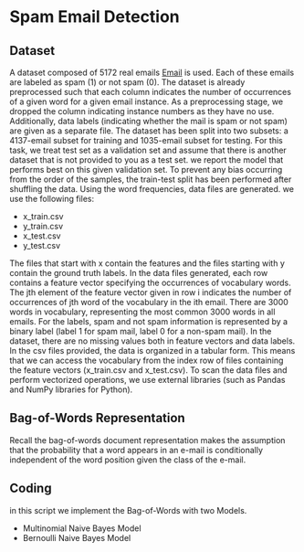 # Spam Email Detection

## Dataset
A dataset composed of 5172 real emails [Email](https://www.kaggle.com/balaka18/email-spam-classification-dataset-csv) is used. Each of these emails are labeled as spam (1) or not spam (0). The dataset is already preprocessed such that each column indicates the number of occurrences of a given word for a given email instance. As a preprocessing stage, we dropped the column indicating instance numbers as they have no use. Additionally, data labels (indicating whether the mail is spam or not spam) are given as a separate file.
The dataset has been split into two subsets: a 4137-email subset for training and 1035-email subset for testing. For this task, we treat test set as a validation set and assume that there is another dataset that is not provided to you as a test set. we report the model that performs best on this given validation set. To prevent any bias occurring from the order of the samples, the train-test split has been performed after shuffling the data.
Using the word frequencies, data files are generated. we use the following files:
* x_train.csv
* y_train.csv
* x_test.csv
* y_test.csv
  
The files that start with x contain the features and the files starting with y contain the ground truth labels.
In the data files generated, each row contains a feature vector specifying the occurrences of vocabulary words. The jth element of the feature vector given in row i indicates the number of occurrences of jth word of the vocabulary in the ith email. There are 3000 words in vocabulary, representing the most common 3000 words in all emails. For the labels, spam and not spam information is represented by a binary label (label 1 for spam mail, label 0 for a non-spam mail). In the dataset, there are no missing values both in feature vectors and data labels.
In the csv files provided, the data is organized in a tabular form. This means that we can access the vocabulary from the index row of files containing the feature vectors (x_train.csv and x_test.csv). To scan the data files and perform vectorized operations, we use external libraries (such as Pandas and NumPy libraries for Python).

##  Bag-of-Words Representation

Recall the bag-of-words document representation makes the assumption that the probability that a word appears in an e-mail is conditionally independent of the word position given the class of the e-mail.

## Coding
 in this script we implement the Bag-of-Words with two Models.
 
 * Multinomial Naive Bayes Model
 * Bernoulli Naive Bayes Model
